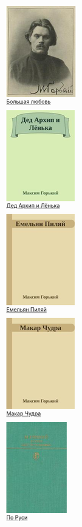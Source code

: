 ![](Большая%20любовь.jpg)  
[Большая любовь](Большая%20любовь.txt)

![](Дед%20Архип%20и%20Лёнька.jpg)  
[Дед Архип и Лёнька](Дед%20Архип%20и%20Лёнька.txt)

![](Емельян%20Пиляй.jpg)  
[Емельян Пиляй](Емельян%20Пиляй.txt)

![](Макар%20Чудра.jpg)  
[Макар Чудра](Макар%20Чудра.txt)

![](По%20Руси.jpg)  
[По Руси](По%20Руси.txt)

